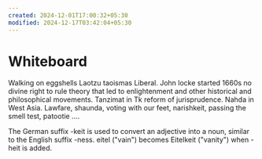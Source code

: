 ```yaml
---
created: 2024-12-01T17:00:32+05:30
modified: 2024-12-17T03:42:04+05:30
---
```


# Whiteboard

Walking on eggshells
Laotzu taoismas Liberal. John locke started 1660s no divine right to rule theory that led to enlightenment and other historical and philosophical movements. Tanzimat in Tk reform of jurisprudence. Nahda in West Asia.
Lawfare, shaunda, voting with our feet, narishkeit, passing the smell test, patootie
....

The German suffix -keit is used to convert an adjective into a noun, similar to the English suffix -ness. eitel ("vain") becomes Eitelkeit ("vanity") when -heit is added.
